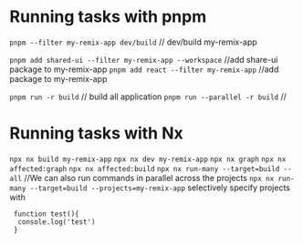  # Running tasks with pnpm

`pnpm --filter my-remix-app dev/build` // dev/build my-remix-app

`pnpm add shared-ui --filter my-remix-app --workspace`   //add share-ui package to my-remix-app
`pnpm add react --filter my-remix-app`  //add package to my-remix-app

`pnpm run -r build`  // build all application
`pnpm run --parallel -r build` //

# Running tasks with Nx
`npx nx build my-remix-app`
`npx nx dev my-remix-app`
`npx nx graph`
`npx nx affected:graph`
`npx nx affected:build`
`npx nx run-many --target=build --all`  //We can also run commands in parallel across the projects
`npx nx run-many --target=build --projects=my-remix-app` selectively specify projects with

```
 function test(){
  console.log('test')
 }
```

